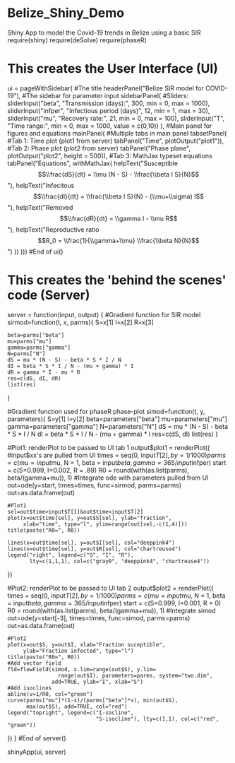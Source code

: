 # Belize_Shiny_Demo
Shiny App to model the Covid-19 trends in Belize using a basic SIR
require(shiny)
require(deSolve)
require(phaseR)

# This creates the User Interface (UI)

ui = pageWithSidebar( 
  #The title
  headerPanel("Belize SIR model for COVID-19"),
  #The sidebar for parameter input
  sidebarPanel(
    #Sliders:
    sliderInput("beta", "Transmission (days):", 300,
                min = 0, max = 1000),
    sliderInput("infper", "Infectious period (days)", 12,
                min = 1, max = 30),
    sliderInput("mu", "Recovery rate:", 21,
                min = 0, max = 100),
    sliderInput("T", "Time range:",
                min = 0, max = 1000, value = c(0,10))
  ),
  #Main panel for figures and equations
  mainPanel(
    #Multiple tabs in main panel
    tabsetPanel(
      #Tab 1: Time plot (plot1 from server)
      tabPanel("Time", plotOutput("plot1")),
      #Tab 2: Phase plot (plot2 from server)
      tabPanel("Phase plane", plotOutput("plot2",
                                         height = 500)),
      #Tab 3: MathJax typeset equations
      tabPanel("Equations",
               withMathJax(
                 helpText("Susceptible $$\\frac{dS}{dt} =
\\mu (N - S) - \\frac{\\beta I S}{N}$$"),
                 helpText("Infecitous $$\\frac{dI}{dt} =
\\frac{\\beta I S}{N} - (\\mu+\\sigma) I$$"),
                 helpText("Removed $$\\frac{dR}{dt} =
\\gamma I - \\mu R$$"),
                 helpText("Reproductive ratio $$R_0 =
\\frac{1}{\\gamma+\\mu} \\frac{\\beta N}{N}$$")
               ))
    ))) #End of ui()

# This creates the 'behind the scenes' code (Server)
server = function(input, output) {
  #Gradient function for SIR model
  sirmod=function(t, x, parms){
    S=x[1]
    I=x[2]
    R=x[3]
    
    beta=parms["beta"]
    mu=parms["mu"]
    gamma=parms["gamma"]
    N=parms["N"]
    dS = mu * (N - S) - beta * S * I / N
    dI = beta * S * I / N - (mu + gamma) * I
    dR = gamma * I - mu * R
    res=c(dS, dI, dR)
    list(res)
  }
  
  #Gradient function used for phaseR phase-plot
  simod=function(t, y, parameters){
    S=y[1]
    I=y[2]
    beta=parameters["beta"]
    mu=parameters["mu"]
    gamma=parameters["gamma"]
    N=parameters["N"]
    dS = mu * (N - S) - beta * S * I / N
    dI = beta * S * I / N - (mu + gamma) * I
    res=c(dS, dI)
    list(res)
  }
  
  #Plot1: renderPlot to be passed to UI tab 1
  output$plot1 = renderPlot({
    #input\$xx's are pulled from UI
    times = seq(0, input$T[2], by=1/1000)
    parms = c(mu = input$mu, N = 1, beta = input$beta,
              gamma = 365/input$infper)
    start = c(S=0.999, I=0.002, R = .89)
    R0 = round(with(as.list(parms), beta/(gamma+mu)), 1)
    #Integrate ode with parameters pulled from UI
    out=ode(y=start, times=times, func=sirmod,
            parms=parms)
    out=as.data.frame(out)
    
    #Plot1
    sel=out$time>input$T[1]&out$time<input$T[2]
    plot(x=out$time[sel], y=out$S[sel], ylab="fraction",
         xlab="time", type="l", ylim=range(out[sel,-c(1,4)]))
    title(paste("R0=", R0))
    
    lines(x=out$time[sel], y=out$I[sel], col="deeppink4")
    lines(x=out$time[sel], y=out$R[sel], col="chartreuse4")
    legend("right", legend=c("S", "I", "R"),
           lty=c(1,1,1), col=c("gray0", "deeppink4", "chartreuse4"))
  })
  
  #Plot2: renderPlot to be passed to UI tab 2
  output$plot2 = renderPlot({
    times = seq(0, input$T[2], by=1/1000)
    parms = c(mu = input$mu, N = 1, beta = input$beta,
              gamma = 365/input$infper)
    start = c(S=0.999, I=0.001, R = 0)
    R0 = round(with(as.list(parms), beta/(gamma+mu)), 1)
    #Integrate simod
    out=ode(y=start[-3], times=times, func=simod,
            parms=parms)
    out=as.data.frame(out)
    
    #Plot2
    plot(x=out$S, y=out$I, xlab="Fraction suceptible",
         ylab="Fraction infected", type="l")
    title(paste("R0=", R0))
    #Add vector field
    fld=flowField(simod, x.lim=range(out$S), y.lim=
                    range(out$I), parameters=parms, system="two.dim",
                  add=TRUE, ylab="I", xlab="S")
    #Add isoclines
    abline(v=1/R0, col="green")
    curve(parms["mu"]*(1-x)/(parms["beta"]*x), min(out$S),
          max(out$S), add=TRUE, col="red")
    legend("topright", legend=c("I-socline",
                                "S-isocline"), lty=c(1,1), col=c("red", "green"))
  })
} #End of server()

shinyApp(ui, server)

